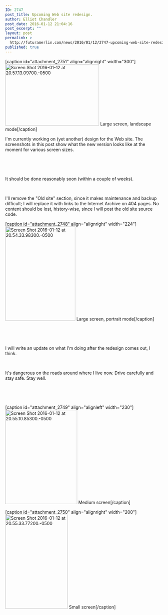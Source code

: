 ```yaml
---
ID: 2747
post_title: Upcoming Web site redesign.
author: Elliot Chandler
post_date: 2016-01-12 21:04:16
post_excerpt: ""
layout: post
permalink: >
  http://futuramerlin.com/news/2016/01/12/2747-upcoming-web-site-redesign/
published: true
---
```

[caption id="attachment_2751" align="alignright" width="300"]<a href="http://futuramerlin.com/c/wp-content/uploads/2016/01/Screen-Shot-2016-01-12-at-20.57.13.09700.-0500.png" rel="attachment wp-att-2751"><img class="wp-image-2751 size-medium" src="http://futuramerlin.com/c/wp-content/uploads/2016/01/Screen-Shot-2016-01-12-at-20.57.13.09700.-0500-300x196.png" alt="Screen Shot 2016-01-12 at 20.57.13.09700.-0500" width="300" height="196" /></a> Large screen, landscape mode[/caption]

I'm currently working on (yet another) design for the Web site. The screenshots in this post show what the new version looks like at the moment for various screen sizes.

&nbsp;

&nbsp;

It should be done reasonably soon (within a couple of weeks).

&nbsp;

I'll remove the "Old site" section, since it makes maintenance and backup difficult; I will replace it with links to the Internet Archive on 404 pages. No content should be lost, history-wise, since I will post the old site source code.

[caption id="attachment_2748" align="alignright" width="224"]<a href="http://futuramerlin.com/c/wp-content/uploads/2016/01/Screen-Shot-2016-01-12-at-20.54.33.98300.-0500.png" rel="attachment wp-att-2748"><img class="wp-image-2748 size-medium" src="http://futuramerlin.com/c/wp-content/uploads/2016/01/Screen-Shot-2016-01-12-at-20.54.33.98300.-0500-224x300.png" alt="Screen Shot 2016-01-12 at 20.54.33.98300.-0500" width="224" height="300" /></a> Large screen, portrait mode[/caption]

&nbsp;

&nbsp;

I will write an update on what I'm doing after the redesign comes out, I think.

&nbsp;

It's dangerous on the roads around where I live now. Drive carefully and stay safe. Stay well.

&nbsp;

&nbsp;

[caption id="attachment_2749" align="alignleft" width="230"]<a href="http://futuramerlin.com/c/wp-content/uploads/2016/01/Screen-Shot-2016-01-12-at-20.55.10.85300.-0500.png" rel="attachment wp-att-2749"><img class="wp-image-2749 size-medium" src="http://futuramerlin.com/c/wp-content/uploads/2016/01/Screen-Shot-2016-01-12-at-20.55.10.85300.-0500-230x300.png" alt="Screen Shot 2016-01-12 at 20.55.10.85300.-0500" width="230" height="300" /></a> Medium screen[/caption]

[caption id="attachment_2750" align="alignright" width="200"]<a href="http://futuramerlin.com/c/wp-content/uploads/2016/01/Screen-Shot-2016-01-12-at-20.55.33.77200.-0500.png" rel="attachment wp-att-2750"><img class="wp-image-2750 size-medium" src="http://futuramerlin.com/c/wp-content/uploads/2016/01/Screen-Shot-2016-01-12-at-20.55.33.77200.-0500-200x300.png" alt="Screen Shot 2016-01-12 at 20.55.33.77200.-0500" width="200" height="300" /></a> Small screen[/caption]

&nbsp;

&nbsp;

&nbsp;